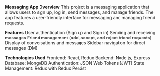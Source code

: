 **Messaging App**
**Overview**
This project is a messaging application that allows users to sign up, log in, send messages, and manage friends. The app features a user-friendly interface for messaging and managing friend requests.

**Features**
User authentication (Sign up and Sign in)
Sending and receiving messages
Friend management (add, accept, and reject friend requests)
Display of conversations and messages
Sidebar navigation for direct messages (DM)

**Technologies Used**
Frontend: React, Redux
Backend: Node.js, Express
Database: MongoDB
Authentication: JSON Web Tokens (JWT)
State Management: Redux with Redux Persist

